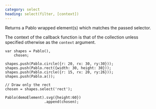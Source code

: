 ```yaml
--- 
category: select
heading: select(filter, [context])
---
```


Returns a Pablo wrapped element(s) which matches the passed selector.

The context of the callback function is that of the collection unless specified otherwise as the `context` argument.

    var shapes = Pablo(),
        chosen;

    shapes.push(Pablo.circle({r: 20, rx: 30, ry:30}));
    shapes.push(Pablo.rect({width: 30, height: 30}));
    shapes.push(Pablo.circle({r: 15, rx: 20, ry:26}));
    shapes.push(Pablo.a());

    // Draw only the rect
    chosen = shapes.select('rect');

    Pablo(demoElement).svg({height:60})
                      .append(chosen);
